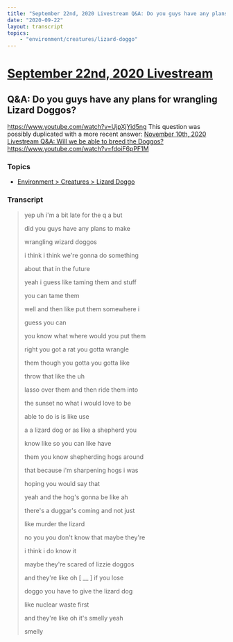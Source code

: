 ```yaml
---
title: "September 22nd, 2020 Livestream Q&A: Do you guys have any plans for wrangling Lizard Doggos?"
date: "2020-09-22"
layout: transcript
topics:
    - "environment/creatures/lizard-doggo"
---
```

# [September 22nd, 2020 Livestream](../2020-09-22.md)
## Q&A: Do you guys have any plans for wrangling Lizard Doggos?
https://www.youtube.com/watch?v=UjpXjYid5ng
This question was possibly duplicated with a more recent answer: [November 10th, 2020 Livestream Q&A: Will we be able to breed the Doggos?](./yt-fdoiF6pPF1M.md) https://www.youtube.com/watch?v=fdoiF6pPF1M


### Topics
* [Environment > Creatures > Lizard Doggo](../topics/environment/creatures/lizard-doggo.md)

### Transcript

> yep uh i'm a bit late for the q a but
>
> did you guys have any plans to make
>
> wrangling wizard doggos
>
> i think i think we're gonna do something
>
> about that in the future
>
> yeah i guess like taming them and stuff
>
> you can tame them
>
> well and then like put them somewhere i
>
> guess you can
>
> you know what where would you put them
>
> right you got a rat you gotta wrangle
>
> them though you gotta you gotta like
>
> throw that like the uh
>
> lasso over them and then ride them into
>
> the sunset no what i would love to be
>
> able to do is is like use
>
> a a lizard dog or as like a shepherd you
>
> know like so you can like have
>
> them you know shepherding hogs around
>
> that because i'm sharpening hogs i was
>
> hoping you would say that
>
> yeah and the hog's gonna be like ah
>
> there's a duggar's coming and not just
>
> like murder the lizard
>
> no you you don't know that maybe they're
>
> i think i do know it
>
> maybe they're scared of lizzie doggos
>
> and they're like oh [ __ ] if you lose
>
> doggo you have to give the lizard dog
>
> like nuclear waste first
>
> and they're like oh it's smelly yeah
>
> smelly
